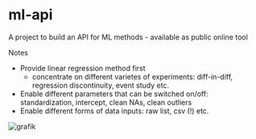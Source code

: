 # ml-api
A project to build an API for ML methods - available as public online tool

Notes
- Provide linear regression method first
  - concentrate on different varietes of experiments: diff-in-diff, regression discontinuity, event study etc.
- Enable different parameters that can be switched on/off: standardization, intercept, clean NAs, clean outliers
- Enable different forms of data inputs: raw list, csv (!) etc.

![grafik](https://user-images.githubusercontent.com/52510339/202984741-25e6b25d-067c-49a4-b83c-5b2b22380d74.png)



